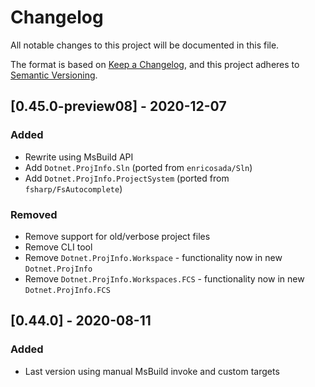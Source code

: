# Changelog
All notable changes to this project will be documented in this file.

The format is based on [Keep a Changelog](https://keepachangelog.com/en/1.0.0/),
and this project adheres to [Semantic Versioning](https://semver.org/spec/v2.0.0.html).

## [0.45.0-preview08] - 2020-12-07

### Added
- Rewrite using MsBuild API
- Add `Dotnet.ProjInfo.Sln` (ported from `enricosada/Sln`)
- Add `Dotnet.ProjInfo.ProjectSystem` (ported from `fsharp/FsAutocomplete`)

### Removed
- Remove support for old/verbose project files
- Remove CLI tool
- Remove `Dotnet.ProjInfo.Workspace` - functionality now in new `Dotnet.ProjInfo`
- Remove `Dotnet.ProjInfo.Workspaces.FCS` - functionality now in new `Dotnet.ProjInfo.FCS`

## [0.44.0] - 2020-08-11

### Added
- Last version using manual MsBuild invoke and custom targets